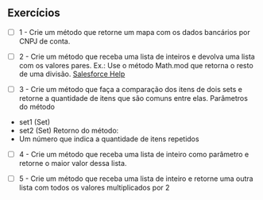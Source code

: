## Exercícios

- [ ] 1 - Crie um método que retorne um mapa com os dados bancários por CNPJ de conta.



- [ ] 2 - Crie um método que receba uma lista de inteiros e devolva uma lista com os valores pares. Ex.: Use o método Math.mod que retorna o resto de uma divisão.
[Salesforce Help](https://developer.salesforce.com/docs/atlas.en-us.apexref.meta/apexref/apex_methods_system_math.htm#apex_System_Math_mod)



- [ ] 3 - Crie um método que faça a comparação dos itens de dois sets e retorne a quantidade de itens que são comuns entre elas.
Parâmetros do método
- set1 (Set<String>)
- set2 (Set<String>)
Retorno do método:
- Um número que indica a quantidade de itens repetidos



- [ ] 4 - Crie um método que receba uma lista de inteiro como parâmetro e retorne o maior valor dessa lista.



- [ ] 5 - Crie um método que receba uma lista de inteiro e retorne uma outra lista com todos os valores multiplicados por 2
